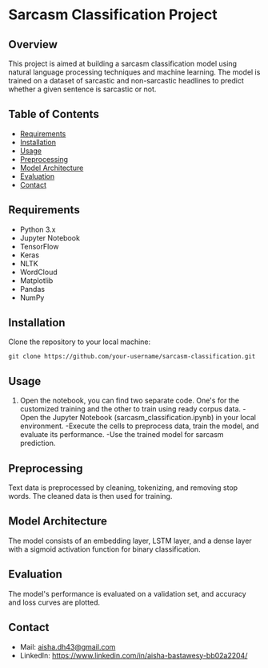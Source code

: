 # Sarcasm Classification Project

## Overview

This project is aimed at building a sarcasm classification model using natural language processing techniques and machine learning. The model is trained on a dataset of sarcastic and non-sarcastic headlines to predict whether a given sentence is sarcastic or not.
## Table of Contents

- [Requirements](#requirements)
- [Installation](#installation)
- [Usage](#usage)
- [Preprocessing](#preprocessing)
- [Model Architecture](#model-architecture)
- [Evaluation](#evaluation)
- [Contact](#contact)

## Requirements

- Python 3.x
- Jupyter Notebook
- TensorFlow
- Keras
- NLTK
- WordCloud
- Matplotlib
- Pandas
- NumPy


## Installation

Clone the repository to your local machine:
```
git clone https://github.com/your-username/sarcasm-classification.git
```


## Usage

1. Open the notebook, you can find two separate code. One's for the customized training and the other to train using ready corpus data.
-Open the Jupyter Notebook (sarcasm_classification.ipynb) in your local environment.
-Execute the cells to preprocess data, train the model, and evaluate its performance.
-Use the trained model for sarcasm prediction.

## Preprocessing
Text data is preprocessed by cleaning, tokenizing, and removing stop words. The cleaned data is then used for training.

## Model Architecture
The model consists of an embedding layer, LSTM layer, and a dense layer with a sigmoid activation function for binary classification.

## Evaluation
The model's performance is evaluated on a validation set, and accuracy and loss curves are plotted.

## Contact

- Mail: aisha.dh43@gmail.com
- LinkedIn: https://www.linkedin.com/in/aisha-bastawesy-bb02a2204/

